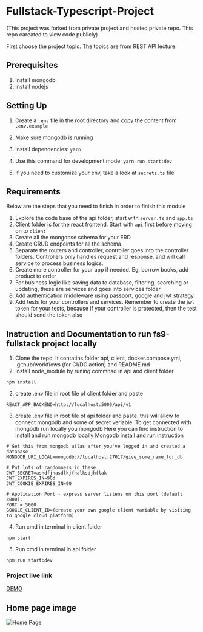 # Fullstack-Typescript-Project
(This project was forked from private project and hosted private repo. This repo careated to view code publicly)

First choose the project topic. The topics are from REST API lecture.

## Prerequisites

1. Install mongodb
2. Install nodejs

## Setting Up

1. Create a `.env` file in the root directory and copy the content from `.env.example`

2. Make sure mongodb is running
3. Install dependencies: `yarn`
4. Use this command for development mode: `yarn run start:dev`
5. If you need to customize your env, take a look at `secrets.ts` file

## Requirements

Below are the steps that you need to finish in order to finish this module

1. Explore the code base of the api folder, start with `server.ts` and `app.ts`
2. Client folder is for the react frontend. Start with `api` first before moving on to `client`
3. Create all the mongoose schema for your ERD
4. Create CRUD endpoints for all the schema
5. Separate the routers and controller, controller goes into the controller folders. Controllers only handles request and response, and will call service to process business logics.
6. Create more controller for your app if needed. Eg: borrow books, add product to order
7. For business logic like saving data to database, filtering, searching or updating, these are services and goes into services folder
8. Add authentication middleware using passport, google and jwt strategy
9. Add tests for your controllers and services. Remember to create the jwt token for your tests, because if your controller is protected, then the test should send the token also

## Instruction and Documentation to run fs9-fullstack project locally
1. Clone the repo. It contatins folder api, client, docker.compose.yml, .github/workflows (for CI/DC action) and README.md
2. Install node_module by runing commnad in api and client folder
```script
npm install 
```
2. create .env file in root file of client folder and paste
```script
REACT_APP_BACKEND=http://localhost:5000/api/v1
```
3. create .env file in root file of api folder and paste. this will allow to connect mongodb and some of secret veriable. To get connected with mongodb run locally you mongodb
Here you can find instruction to install and run mongodb locally
[Mongodb install and run instruction](https://stackoverflow.com/questions/20796714/how-do-i-start-mongo-db-from-windows) 
```script
# Get this from mongodb atlas after you've logged in and created a database
MONGODB_URI_LOCAL=mongodb://localhost:27017/give_some_name_for_db

# Put lots of randomness in these
JWT_SECRET=ashdfjhasdlkjfhalksdjhflak
JWT_EXPIRES_IN=90d
JWT_COOKIE_EXPIRES_IN=90

# Application Port - express server listens on this port (default 3000).
PORT = 5000
GOOGLE_CLIENT_ID=(create your own google client variable by visiting to google cloud platform)
```

4. Run cmd in terminal in client folder
```script
npm start
```
5. Run cmd in terminal in api folder
```script
npm run start:dev
```
### Project live link
[DEMO](https://nikesneakers2022.netlify.app/)

## Home page image
![Home Page](picture/Nike-Sneaker.png?raw=true "Title")
